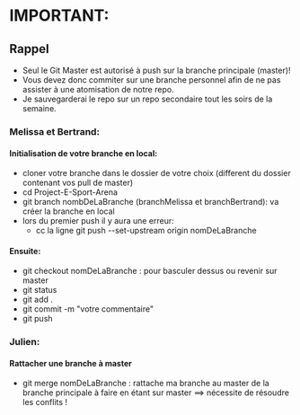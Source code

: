 # IMPORTANT:


## Rappel

* Seul le Git Master est autorisé à push sur la branche principale (master)!
* Vous devez donc commiter sur une branche personnel afin de ne pas assister à une atomisation de notre repo.
* Je sauvegarderai le repo sur un repo secondaire tout les soirs de la semaine.


### Melissa et Bertrand:

#### Initialisation de votre branche en local:
* cloner votre branche dans le dossier de votre choix (different du dossier contenant vos pull de master)
* cd Project-E-Sport-Arena
* git branch nombDeLaBranche (branchMelissa et branchBertrand): va créer la branche en local
* lors du premier push il y aura une erreur:
    * cc la ligne git push --set-upstream origin nomDeLaBranche


#### Ensuite:
* git checkout nomDeLaBranche : pour basculer dessus ou revenir sur master
* git status
* git add .
* git commit -m "votre commentaire"
* git push


### Julien:

#### Rattacher une branche à master
* git merge nomDeLaBranche : rattache ma branche au master de la branche principale à faire en étant sur master ==> nécessite de résoudre les conflits !   